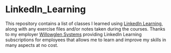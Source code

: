 # LinkedIn_Learning

This repository contains a list of classes I learned using [LinkedIn Learning](https://www.linkedin.com/learning/), along with any exercise files and/or notes taken during the courses. Thanks to my employer [Willowglen Systems](https://willowglensystems.com/) providing LinkedIn Learning subscriptions for employees that allows me to learn and improve my skills in many aspects at no cost.
